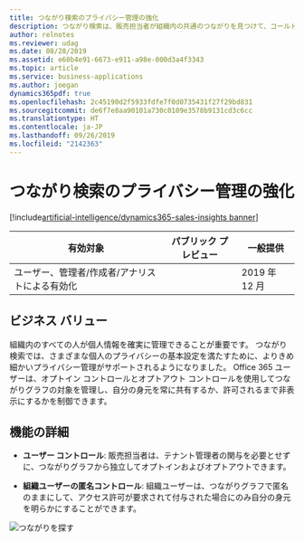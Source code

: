 ```yaml
---
title: つながり検索のプライバシー管理の強化
description: つながり検索は、販売担当者が組織内の共通のつながりを見つけて、コールド リードをウォーム リードに変換し、回答率を高めたり、関心を高めたりするのに役立ちます。 ヨーロッパのプライバシー要件を満たすために、つながり検索に対して追加のプライバシー管理が有効になっています。
author: relnotes
ms.reviewer: udag
ms.date: 08/28/2019
ms.assetid: e60b4e91-6673-e911-a98e-000d3a4f3343
ms.topic: article
ms.service: business-applications
ms.author: joegan
dynamics365pdf: true
ms.openlocfilehash: 2c45190d2f5933fdfe7f0d0735431f27f29bd831
ms.sourcegitcommit: de6f7e8aa90101a730c0109e3578b9131cd3c6cc
ms.translationtype: HT
ms.contentlocale: ja-JP
ms.lasthandoff: 09/26/2019
ms.locfileid: "2142363"
---
```

# <a name="better-privacy-controls-for-who-knows-whom"></a>つながり検索のプライバシー管理の強化
[!include[artificial-intelligence/dynamics365-sales-insights banner](../includes/artificial-intelligence/dynamics365-sales-insights.md)]

| 有効対象    |  パブリック プレビュー | 一般提供 | 
| ---------- | ---------- |---------- |
|ユーザー、管理者/作成者/アナリストによる有効化|| 2019 年 12 月|


## <a name="business-value"></a>ビジネス バリュー
<!-- bv start -->
組織内のすべての人が個人情報を確実に管理できることが重要です。 つながり検索では、さまざまな個人のプライバシーの基本設定を満たすために、よりきめ細かいプライバシー管理がサポートされるようになりました。 Office 365 ユーザーは、オプトイン コントロールとオプトアウト コントロールを使用してつながりグラフの対象を管理し、自分の身元を常に共有するか、許可されるまで非表示にするかを制御できます。
<!-- bv end -->



## <a name="feature-details"></a>機能の詳細
<!--feature detail start -->
- **ユーザー コントロール**: 販売担当者は、テナント管理者の関与を必要とせずに、つながりグラフから独立してオプトインおよびオプトアウトできます。 
  
- **組織ユーザーの匿名コントロール**: 組織ユーザーは、つながりグラフで匿名のままにして、アクセス許可が要求されて付与された場合にのみ自分の身元を明らかにすることができます。
<!--feature detail end -->

![つながりを探す](media/wkw.png "つながりを探す")
<!-- Picture 1 -->











